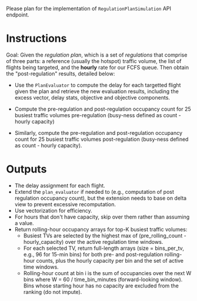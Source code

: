 Please plan for the implementation of `RegulationPlanSimulation` API endpoint. 

# Instructions

Goal: Given the *regulation plan*, which is a set of *regulations* that comprise of three parts: a reference (usually the hotspot) traffic volume, the list of flights being targeted, and the **hourly** rate for our FCFS queue. Then obtain the "post-regulation" results, detailed below:

- Use the `PlanEvaluator` to compute the delay for each targetted flight given the plan and retrieve the new evaluation results, including the excess vector, delay stats, objective and objective components.

- Compute the pre-regulation and post-regulation occupancy count for 25 busiest traffic volumes pre-regulation (busy-ness defined as count - hourly capacity)

- Similarly, compute the pre-regulation and post-regulation occupancy count for 25 busiest traffic volumes post-regulation (busy-ness defined as count - hourly capacity).

# Outputs

- The delay assignment for each flight.
- Extend the `plan_evaluator` if needed to (e.g., computation of post regulation occupancy count), but the extension needs to base on delta view to prevent excessive recomputation. 
- Use vectorization for efficiency.
- For hours that don't have capacity, skip over them rather than assuming a value.
- Return rolling-hour occupancy arrays for top-K busiest traffic volumes:
  - Busiest TVs are selected by the highest max of (pre_rolling_count - hourly_capacity) over the active regulation time windows.
  - For each selected TV, return full-length arrays (size = bins_per_tv, e.g., 96 for 15-min bins) for both pre- and post-regulation rolling-hour counts, plus the hourly capacity per bin and the set of active time windows.
  - Rolling-hour count at bin i is the sum of occupancies over the next W bins where W = 60 / time_bin_minutes (forward-looking window). Bins whose starting hour has no capacity are excluded from the ranking (do not impute).